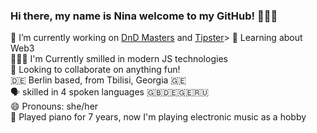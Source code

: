 ### Hi there, my name is Nina welcome to my GitHub! 🙋🏻‍♀️

🔭 I’m currently working on [DnD Masters](https://github.com/ninabarbakadze/DnD-Masters) and [Tipster](https://github.com/ninabarbakadze/Tipster)<brbr>>
🧠 Learning about Web3<br>
👩🏻‍💻 I'm Currently smilled in modern JS technologies<br> 
👀 Looking to collaborate on anything fun!<br> 
🇩🇪 Berlin based, from Tbilisi, Georgia 🇬🇪 <br>
🗣 skilled in 4 spoken languages 🇬🇧🇩🇪🇬🇪🇷🇺<br>
😄 Pronouns: she/her<br>
🎹 Played piano for 7 years, now I'm playing electronic music as a hobby<br>

